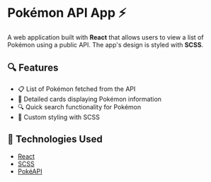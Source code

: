 # Pokémon API App ⚡

A web application built with **React** that allows users to view a list of Pokémon using a public API. The app's design is styled with **SCSS**.

## 🔍 Features

- 📋 List of Pokémon fetched from the API
- 🧾 Detailed cards displaying Pokémon information
- 🔍 Quick search functionality for Pokémon
- 💅 Custom styling with SCSS

## 🚀 Technologies Used

- [React](https://reactjs.org/)
- [SCSS](https://sass-lang.com/)
- [PokéAPI](https://pokeapi.co/)
